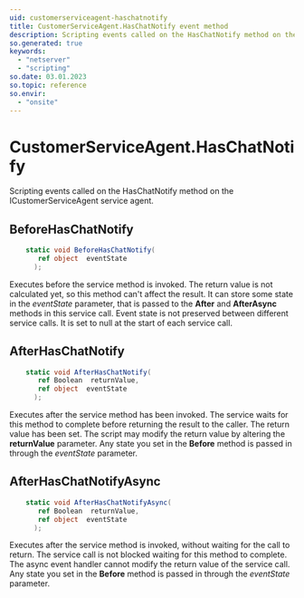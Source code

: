 ```yaml
---
uid: customerserviceagent-haschatnotify
title: CustomerServiceAgent.HasChatNotify event method
description: Scripting events called on the HasChatNotify method on the CustomerServiceAgent service agent.
so.generated: true
keywords:
  - "netserver"
  - "scripting"
so.date: 03.01.2023
so.topic: reference
so.envir:
  - "onsite"
---
```

# CustomerServiceAgent.HasChatNotify

Scripting events called on the <see cref='M:SuperOffice.CRM.Services.ICustomerServiceAgent.HasChatNotify'>HasChatNotify</see> method on the <see cref='ICustomerServiceAgent'>ICustomerServiceAgent</see>  service agent.

## BeforeHasChatNotify
```cs
    static void BeforeHasChatNotify(
       ref object  eventState
      );
```
Executes before the service method is invoked.
The return value is not calculated yet, so this method can't affect the result.
It can store some state in the *eventState* parameter, that is passed to the **After** and **AfterAsync** methods in this service call.
Event state is not preserved between different service calls. It is set to null at the start of each service call.
## AfterHasChatNotify
```cs
    static void AfterHasChatNotify(
       ref Boolean  returnValue,
       ref object  eventState
      );
```
Executes after the service method has been invoked. The service waits for this method to complete before returning the result to the caller.
The return value has been set. The script may modify the return value by altering the **returnValue** parameter.
Any state you set in the **Before** method is passed in through the *eventState* parameter.
## AfterHasChatNotifyAsync
```cs
    static void AfterHasChatNotifyAsync(
       ref Boolean  returnValue,
       ref object  eventState
      );
```
Executes after the service method is invoked, without waiting for the call to return.
The service call is not blocked waiting for this method to complete.
The async event handler cannot modify the return value of the service call.
Any state you set in the **Before** method is passed in through the *eventState* parameter.

